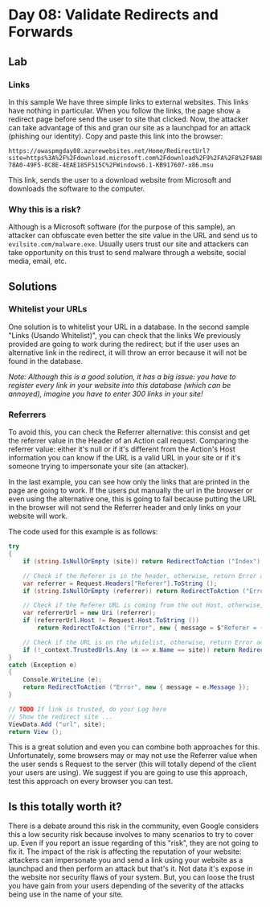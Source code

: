 # Day 08: Validate Redirects and Forwards
## Lab 
### Links
In this sample We have three simple links to external websites. This links have nothing in particular. When you follow the links, the page show a redirect page before send the user to site that clicked. Now, the attacker can take advantage of this and gran our site as a launchpad for an attack (phishing our identity). Copy and paste this link into the browser:

```
https://owaspmgday08.azurewebsites.net/Home/RedirectUrl?site=https%3A%2F%2Fdownload.microsoft.com%2Fdownload%2F9%2FA%2F8%2F9A8FCFAA-78A0-49F5-8C8E-4EAE185F515C%2FWindows6.1-KB917607-x86.msu
```

This link, sends the user to a download website from Microsoft and downloads the software to the computer.

### Why this is a risk?
Although is a Microsoft software (for the purpose of this sample), an attacker can obfuscate even better the site value in the URL and send us to `evilsite.com/malware.exe`. Usually users trust our site and attackers can take opportunity on this trust to send malware through a website, social media, email, etc.

## Solutions
### Whitelist your URLs
One solution is to whitelist your URL in a database. In the second sample "Links (Usando Whitelist)", you can check that the links We previously provided are going to work during the redirect; but if the user uses an alternative link in the redirect, it will throw an error because it will not be found in the database.

_Note: Although this is a good solution, it has a big issue: you have to register every link in your website into this database (which can be annoyed), imagine you have to enter 300 links in your site!_

### Referrers
To avoid this, you can check the Referrer alternative: this consist and get the referrer value in the Header of an Action call request. Comparing the referrer value: either it's null or if it's different from the Action's Host information you can know if the URL is a valid URL in your site or if it's someone trying to impersonate your site (an attacker).

In the last example, you can see how only the links that are printed in the page are going to work. If the users put manually the url in the browser or even using the alternative one, this is going to fail because putting the URL in the browser will not send the Referrer header and only links on your website will work.

The code used for this example is as follows:
``` csharp
try 
{
    if (string.IsNullOrEmpty (site)) return RedirectToAction ("Index");

    // Check if the Referer is in the header, otherwise, return Error action
    var referrer = Request.Headers["Referer"].ToString ();
    if (string.IsNullOrEmpty (referrer)) return RedirectToAction ("Error", new { message = referrer });

    // Check if the Referer URL is coming from the out Host, otherwise, return Error action
    var referrerUrl = new Uri (referrer);
    if (referrerUrl.Host != Request.Host.ToString ())
        return RedirectToAction ("Error", new { message = $"Referer = {referrerUrl.ToString()}; Host: {Request.Host.ToString()}; Referer Host: {referrerUrl.Host}" });

    // Check if the URL is on the whitelist, otherwise, return Error action
    if (!_context.TrustedUrls.Any (x => x.Name == site)) return RedirectToAction ("Error");
} 
catch (Exception e) 
{
    Console.WriteLine (e);
    return RedirectToAction ("Error", new { message = e.Message });
}

// TODO If link is trusted, do your Log here
// Show the redirect site ...
ViewData.Add ("url", site);
return View ();
```

This is a great solution and even you can combine both approaches for this. Unfortunately, some browsers may or may not use the Referrer value when the user sends s Request to the server (this will totally depend of the client your users are using). We suggest if you are going to use this approach, test this approach on every browser you can test.

## Is this totally worth it?
There is a debate around this risk in the community, even Google considers this a low security risk because involves to many scenarios to try to cover up. Even if you report an issue regarding of this "risk", they are not going to fix it. The impact of the risk is affecting the reputation of your website: attackers can impersonate you and send a link using your website as a launchpad and then perform an attack but that's it. Not data it's expose in the website nor security flaws of your system. But, you can loose the trust you have gain from your users depending of the severity of the attacks being use in the name of your site. 